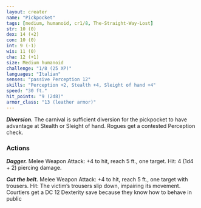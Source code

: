 ```yaml
---
layout: creater
name: "Pickpocket"
tags: [medium, humanoid, cr1/8, The-Straight-Way-Lost]
str: 10 (0)
dex: 14 (+2)
con: 10 (0)
int: 9 (-1)
wis: 11 (0)
cha: 12 (+1)
size: Medium humanoid
challenge: "1/8 (25 XP)"
languages: "Italian"
senses: "passive Perception 12"
skills: "Perception +2, Stealth +4, Sleight of hand +4"
speed: "30 ft."
hit_points: "9 (2d8)"
armor_class: "13 (leather armor)"
---
```


***Diversion.*** The carnival is sufficient diversion for the pickpocket to have advantage at Stealth or Sleight of hand.
Rogues get a contested Perception check.

### Actions

***Dagger.*** Melee Weapon Attack: +4 to hit, reach 5 ft., one target. Hit: 4 (1d4 + 2) piercing damage.

***Cut the belt.*** Melee Weapon Attack: +4 to hit, reach 5 ft., one target with trousers. Hit: The victim’s trousers slip
down, impairing its movement. Courtiers get a DC 12 Dexterity save because they know how to behave in public
